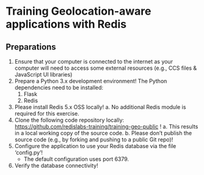 # Training Geolocation-aware applications with Redis

## Preparations

1. Ensure that your computer is connected to the internet as your computer will need to access some external resources (e.g., CCS files & JavaScript UI libraries)
2. Prepare a Python 3.x development environment! The Python dependencies need to be installed:
   1. Flask
   2. Redis
3. Please install Redis 5.x OSS locally!
   a. No additional Redis module is required for this exercise.
4. Clone the following code repository locally: https://github.com/redislabs-training/training-geo-public ! 
   a. This results in a local working copy of the source code.
   b. Please don’t publish the source code (e.g., by forking and pushing to a public Git repo)!
5. Configure the application to use your Redis database via the file ‘config.py’!
   * The default configuration uses port 6379.
6. Verify the database connectivity!
